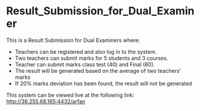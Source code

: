 # Result_Submission_for_Dual_Examiner
This is a Result Submission for Dual Examiners where:
- Teachers can be registered and also log in to the system. 
- Two teachers can submit marks for 5 students and 3 courses.
- Teacher can submit marks class test (40) and Final (60).
- The result will be generated based on the average of two teachers' marks
- If 20% marks deviation has been found, the result will not be generated

This system can be viewed live at the following link: http://36.255.68.165:4432/arfan
